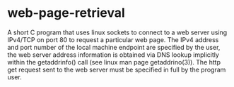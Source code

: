 # web-page-retrieval
A short C program that uses linux sockets to connect to a web server using IPv4/TCP on port 80 to request a particular web page.
The IPv4 address and port number of the local machine endpoint are specified by the user, the web server address information
is obtained via DNS lookup implicitly within the getaddrinfo() call (see linux man page getaddrino(3)). The http get request 
sent to the web server must be specified in full by the program user.
